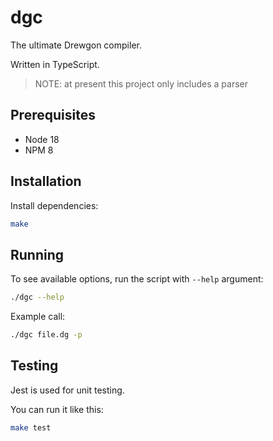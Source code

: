 # dgc

The ultimate Drewgon compiler.

Written in TypeScript.

> NOTE: at present this project only includes a parser

## Prerequisites

- Node 18
- NPM 8

## Installation

Install dependencies: 

```sh
make
```

## Running

To see available options, run the script with `--help` argument:

```sh
./dgc --help
```

Example call:

```sh
./dgc file.dg -p
```

## Testing

Jest is used for unit testing.

You can run it like this:

```sh
make test
```